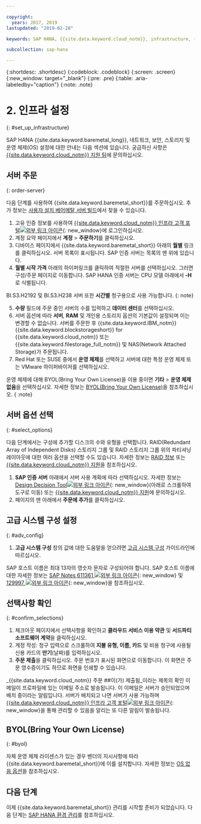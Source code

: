 ```yaml
---

copyright:
  years: 2017, 2019
lastupdated: "2019-02-28"

keywords: SAP HANA, {{site.data.keyword.cloud_notm}}, infrastructure, {{site.data.keyword.baremetal_short}}, SAP-certified infrastructure, deployment, BYOL,

subcollection: sap-hana

---
```


{:shortdesc: .shortdesc}
{:codeblock: .codeblock}
{:screen: .screen}
{:new_window: target="_blank"}
{:pre: .pre}
{:table: .aria-labeledby="caption"}
{:note: .note}

# 2. 인프라 설정
{: #set_up_infrastructure}

SAP HANA {{site.data.keyword.baremetal_long}}, 네트워크, 보안, 스토리지 및 운영 체제(OS) 설정에 대한 안내는 다음 섹션에 있습니다. 궁금하신 사항은 [{{site.data.keyword.cloud_notm}} 지원 팀](/docs/get-support?topic=get-support-getting-customer-support#getting-customer-support)에 문의하십시오.

## 서버 주문
{: order-server}

다음 단계를 사용하여 {{site.data.keyword.baremetal_short}}를 주문하십시오. 추가 정보는 [사용자 설치 베어메탈 서버 빌드](/docs/bare-metal?topic=bare-metal-ordering-baremetal-server#ordering-baremetal-server)에서 찾을 수 있습니다. 

1. 고유 인증 정보를 사용하여 [{{site.data.keyword.cloud_notm}} 인프라 고객 포털![외부 링크 아이콘](../../icons/launch-glyph.svg "외부 링크 아이콘")](https://control.softlayer.com){: new_window}에 로그인하십시오.
2. 계정 요약 페이지에서 **계정** > **주문하기**를 클릭하십시오.
3. 디바이스 페이지에서 {{site.data.keyword.baremetal_short}} 아래의 **월별** 링크를 클릭하십시오. 서버 목록이 표시됩니다. SAP 인증 서버는 목록의 맨 위에 있습니다.
4. **월별 시작 가격** 아래의 하이퍼링크를 클릭하여 적절한 서버를 선택하십시오. 그러면 구성/주문 페이지로 이동합니다. SAP HANA 인증 서버는 CPU 모델 아래에서 **-H**로 식별됩니다.  

BI.S3.H2192 및 BI.S3.H238 서버 또한 **시간별** 청구용으로 사용 가능합니다.
{: note}

5. **수량** 필드에 주문 중인 서버의 수를 입력하고 **데이터 센터**를 선택하십시오.
6. 서버 옵션에 따라 **서버**, **RAM** 및 개인용 스토리지 옵션의 기본값이 설정되며 이는 변경할 수 없습니다. 서버를 주문한 후 {{site.data.keyword.IBM_notm}} {{site.data.keyword.blockstorageshort}} for {{site.data.keyword.cloud_notm}} 또는 {{site.data.keyword.filestorage_full_notm}} 및 NAS(Network Attached Storage)가 주문됩니다.
7. Red Hat 또는 SUSE 중에서 **운영 체제**를 선택하고 서버에 대한 특정 운영 체제 또는 VMware 하이퍼바이저를 선택하십시오.

운영 체제에 대해 BYOL(Bring Your Own License)을 이용 중이면 **기타** > **운영 체제 없음**을 선택하십시오. 자세한 정보는 [BYOL(Bring Your Own License)](#byol)을 참조하십시오.
{ :note}

## 서버 옵션 선택
{: #select_options}

다음 단계에서는 구성에 추가할 디스크의 수와 유형을 선택합니다. RAID(Redundant Array of Independent Disks) 스토리지 그룹 및 RAID 스토리지 그룹 위의 파티셔닝 레이아웃에 대한 여러 옵션을 선택할 수도 있습니다. 자세한 정보는 [RAID 정보](/docs/bare-metal?topic=bare-metal-about-raid#about-raid) 또는 [{{site.data.keyword.cloud_notm}} 지원](/docs/get-support?topic=get-support-getting-customer-support#getting-customer-support)을 참조하십시오.

1. **SAP 인증 서버** 아래에서 서버 사용 계획에 따라 선택하십시오. 자세한 정보는 [Design Decision Tool![외부 링크 아이콘](../../icons/launch-glyph.svg "외부 링크 아이콘")](https://github.com/ibm-cloud-architecture/infrastructure-design-decision-tool){: new_window}(아래로 스크롤하여 도구로 이동) 또는 [{{site.data.keyword.cloud_notm}} 지원](/docs/get-support?topic=get-support-getting-customer-support#getting-customer-support)에 문의하십시오. 
2. 페이지의 맨 아래에서 **주문에 추가**를 클릭하십시오.

## 고급 시스템 구성 설정
{: #adv_config}

1. **고급 시스템 구성** 창의 값에 대한 도움말을 얻으려면 [고급 시스템 구성](/docs/bare-metal?topic=bare-metal-ordering-baremetal-server#ordering-baremetal-server) 가이드라인에 따르십시오.

SAP 호스트 이름은 최대 13자의 영숫자 문자로 구성되어야 합니다. SAP 호스트 이름에 대한 자세한 정보는 [SAP Notes 611361 ![외부 링크 아이콘](../../icons/launch-glyph.svg "외부 링크 아이콘")](https://launchpad.support.sap.com/#/611361){: new_window} 및 [129997 ![외부 링크 아이콘](../../icons/launch-glyph.svg "외부 링크 아이콘")](https://launchpad.support.sap.com/#/129997){: new_window}을 참조하십시오.

## 선택사항 확인
{: #confirm_selections}

1. 체크아웃 페이지에서 선택사항을 확인하고 **클라우드 서비스 이용 약관** 및 **서드파티 소프트웨어 계약**을 클릭하십시오.
2. 계정 작성: 청구 입력으로 스크롤하여 **지불 유형, 이름, 카드** 및 비용 청구에 사용될 신용 카드의 **만기**(날짜)를 입력하십시오.
3. **주문 제출**을 클릭하십시오. 주문 번호가 표시된 화면으로 이동합니다. 이 화면은 주문 영수증이기도 하므로 화면을 인쇄할 수 있습니다.

_{{site.data.keyword.cloud_notm}} 주문 ##이(가) 제출됨_이라는 제목의 확인 이메일이 프로파일에 있는 이메일 주소로 발송됩니다. 이 이메일은 서버가 승인되었으며 배치 중이라는 알림입니다. 서버가 배치되고 나면 서버가 사용 가능하며 [{{site.data.keyword.cloud_notm}} 인프라 고객 포털![외부 링크 아이콘](../../icons/launch-glyph.svg "외부 링크 아이콘")](https://control.softlayer.com){: new_window}을 통해 관리할 수 있음을 알리는 또 다른 알림이 발송됩니다.

## BYOL(Bring Your Own License)
{: #byol}

자체 운영 체제 라이센스가 있는 경우 벤더의 지시사항에 따라 {{site.data.keyword.baremetal_short}}에 이를 설치합니다. 자세한 정보는 [OS 없음 옵션](/docs/bare-metal?topic=bare-metal-how-to-install-an-operating-system-on-a-no-os-server-#bm-no-os)을 참조하십시오.

## 다음 단계

이제 {{site.data.keyword.baremetal_short}} 관리를 시작할 준비가 되었습니다. 다음 단계는 [SAP HANA 환경 관리](/docs/infrastructure/sap-hana?topic=sap-hana-manage_environment#manage_environment)를 참조하십시오.
